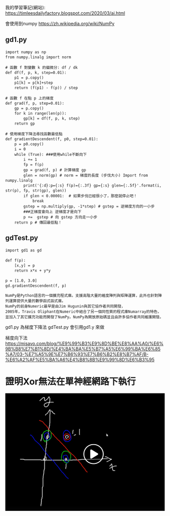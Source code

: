 我的學習筆記(網站):
https://timleesdailyfactory.blogspot.com/2020/03/ai.html


會使用到numpy
https://zh.wikipedia.org/wiki/NumPy

gd1.py
-
```
import numpy as np
from numpy.linalg import norm

# 函數 f 對變數 k 的偏微分: df / dk
def df(f, p, k, step=0.01):
    p1 = p.copy()
    p1[k] = p[k]+step
    return (f(p1) - f(p)) / step

# 函數 f 在點 p 上的梯度
def grad(f, p, step=0.01):
    gp = p.copy()
    for k in range(len(p)):
        gp[k] = df(f, p, k, step)
    return gp

# 使用梯度下降法尋找函數最低點
def gradientDescendent(f, p0, step=0.01):
    p = p0.copy()
    i = 0
    while (True): ###使用while不斷向下
        i += 1
        fp = f(p)
        gp = grad(f, p) # 計算梯度 gp
        glen = norm(gp) # norm = 梯度的長度 (步伐大小) Import from numpy.linalg
        print('{:d}:p={:s} f(p)={:.3f} gp={:s} glen={:.5f}'.format(i, str(p), fp, str(gp), glen))
        if glen < 0.00001:  # 如果步伐已經很小了，那麼就停止吧！
            break
        gstep = np.multiply(gp, -1*step) # gstep = 逆梯度方向的一小步
        ###正梯度會向上 逆梯度才是向下
        p +=  gstep # 向 gstep 方向走一小步
    return p # 傳回最低點！
```

gdTest.py
-
```
import gd1 as gd

def f(p):
    [x,y] = p
    return x*x + y*y

p = [1.0, 3.0]
gd.gradientDescendent(f, p)
```


```
NumPy是Python語言的一個擴充程式庫。支援高階大量的維度陣列與矩陣運算，此外也針對陣列運算提供大量的數學函式函式庫。
NumPy的前身Numeric最早是由Jim Hugunin與其它協作者共同開發，
2005年，Travis Oliphant在Numeric中結合了另一個同性質的程式庫Numarray的特色，
並加入了其它擴充功能而開發了NumPy。NumPy為開放原始碼並且由許多協作者共同維護開發。
```

gd1.py 為梯度下降法
gdTest.py 會引用gd1.y 來做

梯度向下法
https://misavo.com/blog/%E9%99%B3%E9%8D%BE%E8%AA%A0/%E6%9B%B8%E7%B1%8D/%E4%BA%BA%E5%B7%A5%E6%99%BA%E6%85%A7/03-%E7%A5%9E%E7%B6%93%E7%B6%B2%E8%B7%AF/B-%E6%A2%AF%E5%BA%A6%E4%B8%8B%E9%99%8D%E6%B3%95


證明Xor無法在單神經網路下執行
=

![image](https://github.com/TKTim/ai108b/blob/master/Day3/%E8%A8%BB%E8%A7%A3%202020-03-19%20123929.png)
